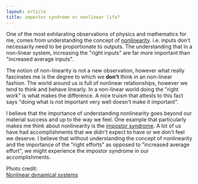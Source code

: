 ```yaml
---
layout: article
title: impostor syndrome or nonlinear life?
---
```



One of the most exhilarating observations of physics and mathematics for me, comes from understanding the concept of [nonlinearity](http://en.wikipedia.org/wiki/Nonlinear_system). i.e. inputs don't necessarily need to be proportionate to outputs. The understanding that in a non-linear system, increasing the "right inputs" are far more important than "increased average inputs".

The notion of non-linearity is not a new observation, however what really fascinates me is the degree to which we **don't** think in an non-linear fashion. The world around us is full of nonlinear relationships, however we tend to think and behave linearly. In a non-linear world doing the "right work" is what makes the difference. A nice truism that attests to this fact says "doing what is not important very well doesn't make it important".

I believe that the importance of understanding nonlinearity goes beyond our material success and up to the way we feel. One example that particularly makes me think about nonlinearity is the [impostor syndrome](http://en.wikipedia.org/wiki/Impostor_syndrome). A lot of us have had accomplishments that we didn't expect to have or we don't feel we deserve. I believe that without understanding the concept of nonlinearity and the importance of the "right efforts"  as opposed to "increased average effort", we might experience the impostor syndrome in our accomplishments.

Photo credit:\
[Nonlinear dynamical systems](https://www.flickr.com/photos/pagedooley/11360017496/in/photolist-iiR4qC-2DEdp3-81iLbe-8YFKs2-dvRN7W-dtWDU4-9g2EwV-8Wg6hi-5teNen-5VeyVV-4VAE7s-6fXYCj-6fTMQF-6fTLXc-6fXXkq-6fTMGP-6fXY8L-6fTMn2-6fTLvk-fvrtFR-9nJshe-77BRDq-6rDVtb-iiQSZX-5oHaoi-7xHjnC-7avEYz-7YfwcN-3WYuCV-iiQQH2-9qRP3T-9bbskJ-9iKSDF-dQgvVr-9Hs4He-m1bfr-4WfGjX-8rj6LE-dXK3Uk-dWfxZL-5mmcTv-m3KJ8K-m3KJKX-axV63X-c3zD9s-5668G1-dNk7Th-6DfzWQ-b67MWp-bVawB8)